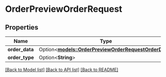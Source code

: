 # OrderPreviewOrderRequest

## Properties

Name | Type | Description | Notes
------------ | ------------- | ------------- | -------------
**order_data** | Option<[**models::OrderPreviewOrderRequestOrderData**](order_preview_order_request_orderData.md)> |  | [optional]
**order_type** | Option<**String**> |  | [optional]

[[Back to Model list]](../README.md#documentation-for-models) [[Back to API list]](../README.md#documentation-for-api-endpoints) [[Back to README]](../README.md)


